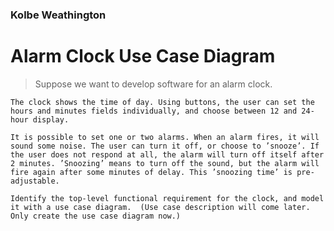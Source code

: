 
### Kolbe Weathington
# Alarm Clock Use Case Diagram
> Suppose we want to develop software for an alarm clock.

	The clock shows the time of day. Using buttons, the user can set the hours and minutes fields individually, and choose between 12 and 24-hour display.

	It is possible to set one or two alarms. When an alarm fires, it will sound some noise. The user can turn it off, or choose to ’snooze’. If the user does not respond at all, the alarm will turn off itself after 2 minutes. ’Snoozing’ means to turn off the sound, but the alarm will fire again after some minutes of delay. This ’snoozing time’ is pre-adjustable.

	Identify the top-level functional requirement for the clock, and model it with a use case diagram.  (Use case description will come later.  Only create the use case diagram now.)

